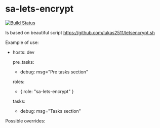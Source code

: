 sa-lets-encrypt
===============

[![Build Status](https://travis-ci.org/softasap/sa-lets-encrypt.svg?branch=master)](https://travis-ci.org/softasap/sa-lets-encrypt)

Is based on beautiful script https://github.com/lukas2511/letsencrypt.sh

Example of use:

- hosts: dev

  pre_tasks:
    - debug: msg="Pre tasks section"

  roles:

    - {
        role: "sa-lets-encrypt"
      }


  tasks:
    - debug: msg="Tasks section"



Possible overrides:

